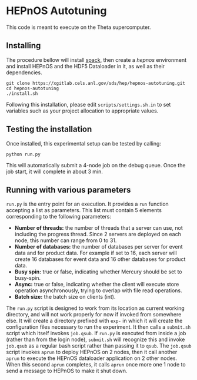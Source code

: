 HEPnOS Autotuning
=================

This code is meant to execute on the Theta supercomputer.

Installing
----------

The procedure bellow will install [spack](https://spack.io/), then
create a _hepnos_ environment and install HEPnOS and the HDF5 Dataloader
in it, as well as their dependencies.

```
git clone https://xgitlab.cels.anl.gov/sds/hep/hepnos-autotuning.git
cd hepnos-autotuning
./install.sh
```

Following this installation, please edit `scripts/settings.sh.in` to set
variables such as your project allocation to appropriate values.


Testing the installation
------------------------

Once installed, this experimental setup can be tested by calling:

```
python run.py
```

This will automatically submit a 4-node job on the debug queue. Once
the job start, it will complete in about 3 min.


Running with various parameters
-------------------------------

`run.py` is the entry point for an execution. It provides a `run`
function accepting a list as parameters. This list must contain
5 elements corresponding to the following parameters:

* **Number of threads:** the number of threads that a server can use,
  not including the progress thread. Since 2 servers are deployed on
  each node, this number can range from 0 to 31.
* **Number of databases:** the number of databases per server for event
  data and for product data. For example if set to 16, each server
  will create 16 databases for event data and 16 other databases for
  product data.
* **Busy spin:** true or false, indicating whether Mercury should be
  set to busy-spin.
* **Async:** true or false, indicating whether the client will execute
  store operation asynchronously, trying to overlap with file read operations.
* **Batch size:** the batch size on clients (int).

The `run.py` script is designed to work from its location as current working
directory, and will not work properly for now if invoked from somewhere else.
It will create a directory prefixed with `exp-` in which it will create the
configuration files necessary to run the experiment. It then calls a `submit.sh`
script which itself invokes `job.qsub`. If `run.py` is executed from inside
a job (rather than from the login node), `submit.sh` will recognize this
and invoke `job.qsub` as a regular bash script rather than passing it to `qsub`.
The `job.qsub` script invokes `aprun` to deploy HEPnOS on 2 nodes, then it call
another `aprun` to execute the HEPnOS dataloader application on 2 other nodes.
When this second `aprun` completes, it calls `aprun` once more one 1 node to send
a message to HEPnOS to make it shut down.

